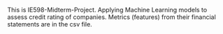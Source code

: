  This is IE598-Midterm-Project. Applying Machine Learning models to assess credit rating of companies. 
Metrics (features) from their financial statements are in the csv file.
